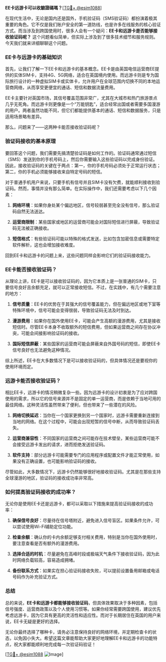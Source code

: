 **EE卡远游卡可以收驗證碼嗎？**[[TG💪+ @esim1088](https://t.me/s/esim1088)]

在现代生活中，无论是国内还是国外，手机验证码（SMS验证码）都扮演着极其重要的角色。它不仅是我们账户安全的第一道防线，也是许多在线服务的核心验证方式。而当涉及到跨国使用时，很多人会有一个疑问：**EE卡和远游卡是否能够接收验证码呢？** 这个问题看似简单，但实际上涉及到了很多技术细节和服务规则。今天我们就来详细聊聊这个问题。

### EE卡与远游卡的基础知识

首先，让我们了解一下EE卡和远游卡的基本概念。EE卡是由英国电信运营商EE提供的实体SIM卡，支持4G、5G网络，适合在英国境内使用。而远游卡则是专为国际旅行设计的一种虚拟SIM卡或实体卡，允许用户在全球范围内切换不同的本地运营商网络，从而享受更便宜的通话、短信和数据流量费用。

EE卡主要针对英国市场，其信号覆盖范围非常广，尤其在大城市和热门旅游景点几乎无死角。而远游卡则更像是一个“万能钥匙”，适合经常出国或者需要多国漫游的用户。两者虽然功能不同，但它们都能提供基本的通话、短信和数据服务，只是适用场景略有差异。

那么，问题来了——这两种卡能否接收验证码呢？

### 验证码接收的基本原理

要回答这个问题，我们需要先搞清楚验证码是如何工作的。验证码通常通过短信（SMS）发送到你的手机号码上，然后你需要输入这些验证码以完成身份验证。因此，接收验证码的关键在于两点：第一，你的手机号码必须处于正常运行状态；第二，你的手机必须能够接收来自特定号码的短信。

对于普通手机用户来说，只要手机有信号并且SIM卡没有欠费，就能顺利接收到验证码。然而，事情并没有那么简单。在实际操作中，我们还需要考虑以下几个因素：

1. **网络环境**：如果你身处某个偏远地区，信号较弱甚至完全没有信号，那么验证码自然无法送达。
   
2. **运营商限制**：某些国家或地区的运营商可能会对国际短信进行屏蔽，导致验证码无法被正确接收。
   
3. **短信格式**：有些验证码可能以特殊的格式发送，比如包含加密信息或需要特定软件解析，这也会增加接收难度。

回到EE卡和远游卡的问题上来，这些问题同样会影响它们的验证码接收能力。

### EE卡能否接收验证码？

从理论上讲，EE卡是可以接收验证码的，因为它本质上是一张普通的SIM卡，只要信号良好且余额充足，就可以正常接收短信。不过，在实践中，有几个需要注意的地方：

1. **信号质量**：EE卡的优势在于其强大的信号覆盖能力，但在偏远地区或地下室等特殊环境中，信号可能会变得很弱，导致验证码无法及时到达。
   
2. **漫游费用**：如果你在国外使用EE卡，可能会产生高额的漫游费用，尤其是接收短信时。尽管EE卡本身不收取额外的短信费用，但如果运营商之间存在协议冲突，可能会间接影响验证码的接收。

3. **国际短信屏蔽**：某些国家的运营商可能会屏蔽来自外国号码的短信，即使EE卡信号良好也无法避免这种情况。

综上所述，EE卡在大多数情况下是可以接收验证码的，但具体情况还是要视你的使用环境而定。

### 远游卡能否接收验证码？

相比EE卡，远游卡的情况稍微复杂一些。因为远游卡的设计初衷是为了应对跨国使用的需求，所以它的信号来源并不是固定的单一运营商，而是依赖于当地可用的最佳网络。这种灵活性虽然带来了便利，但也带来了一些潜在的风险。

1. **网络切换延迟**：当你在一个国家更换到另一个国家时，远游卡需要重新连接到当地的网络。在这个过程中，可能会出现短暂的信号中断，从而导致验证码丢失。
   
2. **运营商兼容性**：不同国家的运营商之间可能存在技术壁垒，某些运营商可能不会接受远游卡发出的请求，进而拒绝发送验证码。
   
3. **软件支持**：部分远游卡可能需要专门的应用程序或配置文件才能正常使用，如果没有正确设置，也可能影响验证码的接收。

尽管如此，大多数情况下，远游卡仍然能够很好地接收验证码。尤其是在那些支持全球漫游的地区，验证码的接收成功率非常高。

### 如何提高验证码接收的成功率？

无论你是使用EE卡还是远游卡，都可以采取以下措施来提高验证码接收的成功率：

1. **确保信号良好**：尽量待在信号塔附近，避免进入信号盲区。如果条件允许，可以尝试使用Wi-Fi辅助定位功能。
   
2. **检查余额**：确认你的卡内余额足够支付相关费用，特别是当你在国外使用时，要注意查看是否有额外的漫游费用。
   
3. **选择合适的时机**：尽量避免在高峰时段或极端天气条件下接收验证码，因为此时网络负载较高，容易造成拥堵。
   
4. **备份联系方式**：如果实在担心验证码接收失败，可以提前设置备用邮箱或电话号码作为补充验证方式。

### 总结

总的来说，**EE卡和远游卡都能够接收验证码**，但具体效果取决于多种因素，包括信号强度、运营商政策以及个人使用习惯等。如果你经常需要跨国使用，建议优先考虑远游卡，因为它具有更高的灵活性和适应性。而对于长期居住在英国的用户来说，EE卡无疑是更好的选择。

无论你最终选择了哪种卡，请务必注意保持良好的网络环境，并定期检查卡的状态，以免因小失大。希望这篇文章能帮助大家更好地理解EE卡和远游卡的功能特点，祝大家都能顺利地完成每一次验证码验证！

[[TG💪+ @esim1088](https://t.me/s/esim1088) ![Image](https://i.postimg.cc/4NQfJmqS/Snipaste-2025-05-13-00-14-12.png)]
